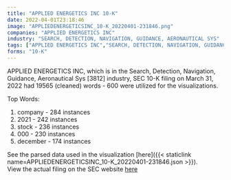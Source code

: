 ```yaml
---
title: "APPLIED ENERGETICS INC 10-K"
date: 2022-04-01T23:18:46
image: "APPLIEDENERGETICSINC_10-K_20220401-231846.png"
companies: "APPLIED ENERGETICS INC"
industry: "SEARCH, DETECTION, NAVIGATION, GUIDANCE, AERONAUTICAL SYS"
tags: ["APPLIED ENERGETICS INC","SEARCH, DETECTION, NAVIGATION, GUIDANCE, AERONAUTICAL SYS","03-31-2022","10-K"]
forms: "10-K"
---
```

APPLIED ENERGETICS INC, which is in the Search, Detection, Navigation, Guidance, Aeronautical Sys [3812] industry, SEC 10-K filing on March 31, 2022 had 19565 (cleaned) words - 600 were utilized for the visualizations.

Top Words:
1. company - 284 instances
2. 2021 - 242 instances
3. stock - 236 instances
4. 000 - 230 instances
5. december - 174 instances


See the parsed data used in the visualization [here]({{< staticlink name=APPLIEDENERGETICSINC_10-K_20220401-231846.json >}}).  
View the actual filing on the SEC website [here](https://www.sec.gov/Archives/edgar/data/879911/0001213900-22-016299.txt)